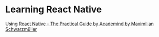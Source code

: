 # Learning React Native

Using [React Native - The Practical Guide by Academind by Maximilian Schwarzmüller](https://learning.oreilly.com/videos/react-native/9781789139747/)